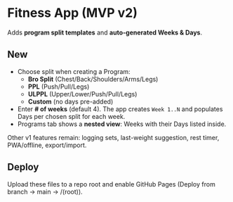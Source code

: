 # Fitness App (MVP v2)

Adds **program split templates** and **auto-generated Weeks & Days**.

## New
- Choose split when creating a Program:
  - **Bro Split** (Chest/Back/Shoulders/Arms/Legs)
  - **PPL** (Push/Pull/Legs)
  - **ULPPL** (Upper/Lower/Push/Pull/Legs)
  - **Custom** (no days pre-added)
- Enter **# of weeks** (default 4). The app creates `Week 1..N` and populates Days per chosen split for each week.
- Programs tab shows a **nested view**: Weeks with their Days listed inside.

Other v1 features remain: logging sets, last-weight suggestion, rest timer, PWA/offline, export/import.

## Deploy
Upload these files to a repo root and enable GitHub Pages (Deploy from branch → main → /(root)).
